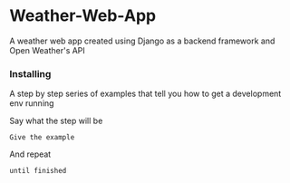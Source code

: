 # Weather-Web-App
A weather web app created using Django as a backend framework and Open Weather's API

### Installing

A step by step series of examples that tell you how to get a development env running

Say what the step will be

```
Give the example
```

And repeat

```
until finished
```
